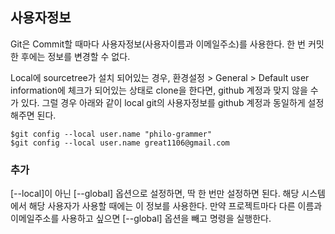 
## 사용자정보

Git은 Commit할 때마다 사용자정보(사용자이름과 이메일주소)를 사용한다. 한 번 커밋한 후에는 정보를 변경할 수 없다.

Local에 sourcetree가 설치 되어있는 경우, 환경설정 > General > Default user information에 체크가 되어있는 상태로 clone을 한다면, github 계정과 맞지 않을 수가 있다. 그럴 경우 아래와 같이 local git의 사용자정보를 github 계정과 동일하게 설정해주면 된다.

```
$git config --local user.name "philo-grammer"
$git config --local user.name great1106@gmail.com
```

### 추가

[--local]이 아닌 [--global] 옵션으로 설정하면, 딱 한 번만 설정하면 된다. 해당 시스템에서 해당 사용자가 사용할 때에는 이 정보를 사용한다. 만약 프로젝트마다 다른 이름과 이메일주소를 사용하고 싶으면 [--global] 옵션을 빼고 명령을 실행한다.


